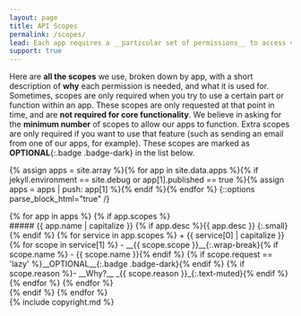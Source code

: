 ```yaml
---
layout: page
title: API Scopes
permalink: /scopes/
lead: Each app requires a __particular set of permissions__ to access various parts of your Google account. These are called __[scopes](https://developers.google.com/identity/protocols/googlescopes){:target="_blank"}__ and are visible when you first sign into an app, or from your [connected apps](https://myaccount.google.com/permissions){:target="_blank"} page. By authorising an app, the token that __grants access__ will remain on __your device only__ - nowhere else!
support: true
---
```


Here are __all the scopes__ we use, broken down by app, with a short description of __why__ each permission is needed, and what it is used for. Sometimes, scopes are only required when you try to use a certain part or function within an app. These scopes are only requested at that point in time, and are __not required for core functionality__. We believe in asking for the __minimum number__ of scopes to allow our apps to function. Extra scopes are only required if you want to use that feature (such as sending an email from one of our apps, for example). These scopes are marked as __OPTIONAL__{:.badge .badge-dark} in the list below.

{% assign apps = site.array %}{% for app in site.data.apps %}{% if jekyll.environment == site.debug or app[1].published == true %}{% assign apps = apps | push: app[1] %}{% endif %}{% endfor %}
{::options parse_block_html="true" /}
<div class="d-flex flex-column p-2">
{% for app in apps %}
{% if app.scopes %}
<div class="highlight_all highlight_{{ app.name | downcase }} mb-3">
##### {{ app.name | capitalize }}
{% if app.desc %}{{ app.desc }}
{:.small}{% endif %}
{% for service in app.scopes %}
+ {{ service[0] | capitalize }}
{% for scope in service[1] %}
	- __{{ scope.scope }}__{:.wrap-break}{% if scope.name %} - {{ scope.name }}{% endif %} {% if scope.request == 'lazy' %}__OPTIONAL__{:.badge .badge-dark}{% endif %}
	{% if scope.reason %}- __Why?__ _{{ scope.reason }}_{:.text-muted}{% endif %}
{% endfor %}
{% endfor %}
</div>
{% endif %}
{% endfor %}
</div>
{% include copyright.md %}